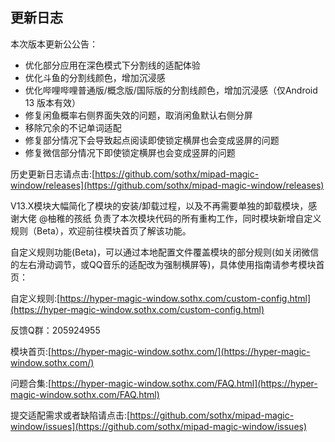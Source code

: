 ## 更新日志

本次版本更新公公告：

- 优化部分应用在深色模式下分割线的适配体验
- 优化斗鱼的分割线颜色，增加沉浸感
- 优化哔哩哔哩普通版/概念版/国际版的分割线颜色，增加沉浸感（仅Android 13 版本有效）
- 修复闲鱼概率右侧界面失效的问题，取消闲鱼默认右侧分屏
- 移除冗余的不记单词适配
- 修复部分情况下会导致起点阅读即使锁定横屏也会变成竖屏的问题
- 修复微信部分情况下即使锁定横屏也会变成竖屏的问题

历史更新日志请点击:[https://github.com/sothx/mipad-magic-window/releases](https://github.com/sothx/mipad-magic-window/releases)

V13.X模块大幅简化了模块的安装/卸载过程，以及不再需要单独的卸载模块，感谢大佬 @柚稚的孩纸 负责了本次模块代码的所有重构工作，同时模块新增自定义规则（Beta），欢迎前往模块首页了解该功能。

自定义规则功能(Beta)，可以通过本地配置文件覆盖模块的部分规则(如关闭微信的左右滑动调节，或QQ音乐的适配改为强制横屏等)，具体使用指南请参考模块首页：

自定义规则:[https://hyper-magic-window.sothx.com/custom-config.html](https://hyper-magic-window.sothx.com/custom-config.html)

反馈Q群：205924955 

模块首页:[https://hyper-magic-window.sothx.com/](https://hyper-magic-window.sothx.com/)


问题合集:[https://hyper-magic-window.sothx.com/FAQ.html](https://hyper-magic-window.sothx.com/FAQ.html)


提交适配需求或者缺陷请点击:[https://github.com/sothx/mipad-magic-window/issues](https://github.com/sothx/mipad-magic-window/issues)
